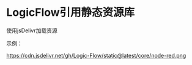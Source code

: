 # LogicFlow引用静态资源库

使用jsDelivr加载资源

示例：

https://cdn.jsdelivr.net/gh/Logic-Flow/static@latest/core/node-red.png